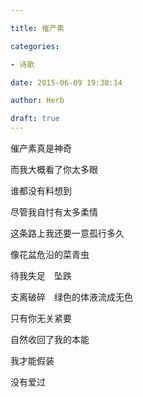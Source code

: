 ```yaml
---

title: 催产素

categories:

- 诗歌

date: 2015-06-09 19:30:14

author: Herb

draft: true
---
```


催产素真是神奇

而我大概看了你太多眼

谁都没有料想到

尽管我自忖有太多柔情



这条路上我还要一意孤行多久

像花盆危沿的菜青虫

待我失足　坠跌

支离破碎　绿色的体液流成无色



只有你无关紧要

自然收回了我的本能

我才能假装

没有爱过
